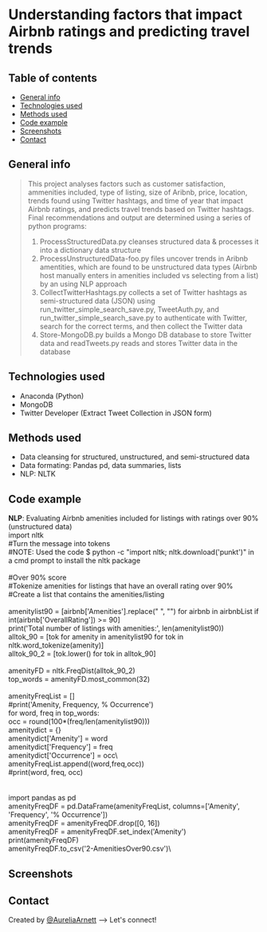 # Understanding factors that impact Airbnb ratings and predicting travel trends

## Table of contents
* [General info](#general-info)
* [Technologies used](#technologies-used)
* [Methods used](#methods-used)
* [Code example](code-example)
* [Screenshots](#screenshots)
* [Contact](#contact)

## General info
> This project analyses factors such as customer satisfaction, ammenities included, type of listing, size of Aribnb, price, location, trends found using Twitter hashtags, and time of year that impact Airbnb ratings, and predicts travel trends based on Twitter hashtags. Final recommendations and output are determined using a series of python programs:
> 1. ProcessStructuredData.py cleanses structured data & processes it into a dictionary data structure
> 2. ProcessUnstructuredData-foo.py files uncover trends in Aribnb amentities, which are found to be unstructured data types (Airbnb host manually enters in amenities included vs selecting from a list) by an using NLP approach
> 3. CollectTwitterHashtags.py collects a set of Twitter hashtags as semi-structured data (JSON) using run_twitter_simple_search_save.py, TweetAuth.py, and run_twitter_simple_search_save.py to authenticate with Twitter, search for the correct terms, and then collect the Twitter data  
> 4. Store-MongoDB.py builds a Mongo DB database to store Twitter data and readTweets.py reads and stores Twitter data in the database

## Technologies used
* Anaconda (Python)
* MongoDB
* Twitter Developer (Extract Tweet Collection in JSON form)

## Methods used
* Data cleansing for structured, unstructured, and semi-structured data
* Data formating: Pandas pd, data summaries, lists
* NLP: NLTK

## Code example
**NLP**: Evaluating Airbnb amenities included for listings with ratings over 90% (unstructured data)\
import nltk\
#Turn the message into tokens\
#NOTE: Used the code $ python -c "import nltk; nltk.download('punkt')" in a cmd prompt to install the nltk package\
\
#Over 90% score\
#Tokenize amenities for listings that have an overall rating over 90%\
#Create a list that contains the amenities/listing\
\
amenitylist90 = [airbnb['Amenities'].replace(" ", "") for airbnb in airbnbList if int(airbnb['OverallRating']) >= 90]\
print('Total number of listings with amenities:', len(amenitylist90))\
alltok_90 = [tok for amenity in amenitylist90 for tok in nltk.word_tokenize(amenity)]\
alltok_90_2 = [tok.lower() for tok in alltok_90]\
\
amenityFD = nltk.FreqDist(alltok_90_2)\
top_words = amenityFD.most_common(32)\
\
amenityFreqList = []\
#print('Amenity, Frequency, % Occurrence')\
for word, freq in top_words:\
   occ = round(100*(freq/len(amenitylist90)))\
   amenitydict = {}\
   amenitydict['Amenity'] = word\
   amenitydict['Frequency'] = freq\
   amenitydict['Occurrence'] = occ\\\
   amenityFreqList.append((word,freq,occ))\
#print(word, freq, occ)\
\
\
import pandas as pd\
amenityFreqDF = pd.DataFrame(amenityFreqList, columns=['Amenity', 'Frequency', '% Occurrence'])\
amenityFreqDF = amenityFreqDF.drop([0, 16])\
amenityFreqDF = amenityFreqDF.set_index('Amenity')\
print(amenityFreqDF)\
amenityFreqDF.to_csv('2-AmenitiesOver90.csv')\


## Screenshots


## Contact
Created by [@AureliaArnett](https://twitter.com/AureliaArnett) --> Let's connect!
